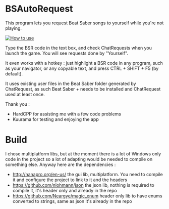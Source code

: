 # BSAutoRequest
This program lets you request Beat Saber songs to yourself while you're not playing.

[![How to use](https://user-images.githubusercontent.com/3384575/110257739-74bcf400-7f9f-11eb-881d-ae90bb6890e3.png)](https://streamable.com/kmbzbq "How to use")

Type the BSR code in the text box, and check ChatRequests when you launch the game. You will see requests done by "Yourself".

It even works with a hotkey : just highlight a BSR code in any program, such as your navigator, or any copyable text, and press CTRL + SHIFT + F5 (by default).

It uses existing user files in the Beat Saber folder generated by ChatRequest, as such Beat Saber + needs to be installed and ChatRequest used at least once.

Thank you :
- HardCPP for assisting me with a few code problems
- Kuurama for testing and enjoying the app

# Build
I chose multiplatform libs, but at the moment there is a lot of Windows only code in the project so a lot of adapting would be needed to compile on something else.
Anyway here are the dependencies :
 - http://nanapro.org/en-us/ the gui lib, multiplatform. You need to compile it and configure the project to link to it and the headers
 - https://github.com/nlohmann/json the json lib, nothing is required to compile it, it's header only and already in the repo
 - https://github.com/Neargye/magic_enum header only lib to have enums converted to strings, same as json it's already in the repo
